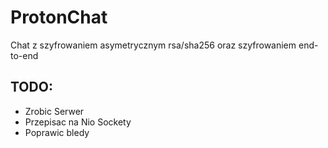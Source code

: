 # ProtonChat
Chat z szyfrowaniem asymetrycznym rsa/sha256 oraz szyfrowaniem end-to-end

## TODO:
- Zrobic Serwer
- Przepisac na Nio Sockety
- Poprawic bledy
